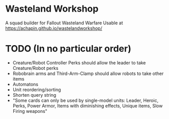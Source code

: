 # Wasteland Workshop
A squad builder for Fallout Wasteland Warfare
Usable at https://achapin.github.io/wastelandworkshop/

# TODO (In no particular order)
* Creature/Robot Controller Perks should allow the leader to take Creature/Robot perks
* Robobrain arms and Third-Arm-Clamp should allow robots to take other items
* Automatons
* Unit reordering/sorting
* Shorten query string
* "Some cards can only be used by single-model units: Leader, Heroic, Perks, Power Armor, Items with diminishing effects, Unique items, Slow Firing weapons"